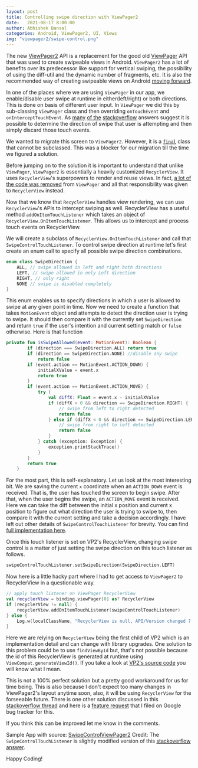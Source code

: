 ```yaml
---
layout: post
title: Controlling swipe direction with ViewPager2
date:   2021-08-17 8:00:00
author: Abhishek Bansal
categories: Android, ViewPager2, UI, Views
img: "viewpager2/swipe-control.png"
---
```


The new [ViewPager2](https://developer.android.com/training/animation/vp2-migration) API is a replacement for the good old [ViewPager](https://developer.android.com/reference/kotlin/androidx/viewpager/widget/ViewPager) API that was used to create swipeable views in Android. `ViewPager2` has a lot of benefits over its predecessor like support for vertical swiping, the possibility of using the diff-util and the dynamic number of fragments, etc. It is also the recommended way of creating swipeable views on Android [moving forward](https://developer.android.com/training/animation/vp2-migration#benefits).

In one of the places where we are using `ViewPager` in our app, we enable/disable user swipe at runtime in either(left/right) or both directions. This is done on basis of different user input. In `ViewPager` we did this by sub-classing `ViewPager` class and then overriding `onTouchEvent` and `onInterceptTouchEvent`. As [many](https://stackoverflow.com/questions/24356023/android-viewpager-detect-swipe-direction) [of the](https://stackoverflow.com/questions/19602369/how-to-disable-viewpager-from-swiping-in-one-direction) [stackoverflow](https://stackoverflow.com/questions/18660011/viewpager-disable-swiping-to-a-certain-direction/18661040#18661040) answers suggest it is possible to determine the direction of swipe that user is attempting and then simply discard those touch events. 

We wanted to migrate this screen to `ViewPager2`. However, it is a [`final`](https://android.googlesource.com/platform/frameworks/support/+/refs/heads/androidx-collection-release/viewpager2/src/main/java/androidx/viewpager2/widget/ViewPager2.java?source=post_page---------------------------#63) class that cannot be subclassed. This was a blocker for our migration till the time we figured a solution.

Before jumping on to the solution it is important to understand that unlike `ViewPager`, `ViewPager2` is essentially a heavily customized `RecyclerView`. It uses `RecyclerView`'s superpowers to render and reuse views. In fact, [a lot of the code was removed](https://medium.com/google-developer-experts/exploring-the-view-pager-2-86dbce06ff71#3566) from `ViewPager` and all that responsibility was given to  `RecyclerView` instead. 

Now that we know that `RecyclerView` handles view rendering, we can use `RecyclerView`'s APIs to intercept swiping as well. RecyclerView has a useful method `addOnItemTouchListener` which takes an object of `RecyclerView.OnItemTouchListener`. This allows us to intercept and process touch events on RecyclerView. 

We will create a subclass of `RecyclerView.OnItemTouchListener` and call that `SwipeControlTouchListener`. To control swipe direction at runtime let's first create an enum call to specify all possible swipe direction combinations.

```kotlin
enum class SwipeDirection {
    ALL, // swipe allowed in left and right both directions
    LEFT, // swipe allowed in only Left direction
    RIGHT, // only right
    NONE // swipe is disabled completely
}
```

This enum enables us to specify directions in which a user is allowed to swipe at any given point in time. Now we need to create a function that takes `MotionEvent` object and attempts to detect the direction user is trying to swipe. It should then compare it with the currently set `SwipeDirection` and return `true` if the user's intention and current setting match or `false` otherwise. Here is that function

```kotlin
private fun isSwipeAllowed(event: MotionEvent): Boolean {
        if (direction === SwipeDirection.ALL) return true
        if (direction == SwipeDirection.NONE) //disable any swipe
            return false
        if (event.action == MotionEvent.ACTION_DOWN) {
            initialXValue = event.x
            return true
        }
        if (event.action == MotionEvent.ACTION_MOVE) {
            try {
                val diffX: Float = event.x - initialXValue
                if (diffX > 0 && direction == SwipeDirection.RIGHT) {
                    // swipe from left to right detected
                    return false
                } else if (diffX < 0 && direction == SwipeDirection.LEFT) {
                    // swipe from right to left detected
                    return false
                }
            } catch (exception: Exception) {
                exception.printStackTrace()
            }
        }
        return true
    }
```

For the most part, this is self-explanatory. Let us look at the most interesting bit. We are saving the current `x` coordinate when an `ACTION_DOWN` event is received. That is, the user has touched the screen to begin swipe. After that, when the user begins the swipe, an `ACTION_MOVE` event is received. Here we can take the diff between the initial x position and current x position to figure out what direction the user is trying to swipe to, then compare it with the current setting and take a decision accordingly. I have left out other details of `SwipeControlTouchListener` for brevity. You can find [full implementation here](https://github.com/abhishekBansal/SwipeControlViewPager2/blob/master/app/src/main/java/dev/abhishekbansal/swipecontrolviewpager2/SwipeControlTouchListener.kt).

Once this touch listener is set on VP2's RecyclerView, changing swipe control is a matter of just setting the swipe direction on this touch listener as follows.
```kotlin
swipeControlTouchListener.setSwipeDirection(SwipeDirection.LEFT)
```

Now here is a little hacky part where I had to get access to `ViewPager2` to RecyclerView in a questionable way.
```kotlin
// apply touch listener on ViewPager RecyclerView
val recyclerView = binding.viewPager[0] as? RecyclerView
if (recyclerView != null) {
    recyclerView.addOnItemTouchListener(swipeControlTouchListener)
} else {
    Log.w(localClassName, "RecyclerView is null, API/Version changed ?!")
}
```
Here we are relying on `RecyclerView` being the first child of VP2 which is an implementation detail and can change with library upgrades. One solution to this problem could be to use `findViewById` but, that's not possible because the id of this RecyclerView is generated at runtime using `ViewCompat.generateViewId()`. If you take a look at [VP2's source code](https://android.googlesource.com/platform/frameworks/support/+/refs/heads/androidx-collection-release/viewpager2/src/main/java/androidx/viewpager2/widget/ViewPager2.java?source=post_page---------------------------#146) you will know what I mean. 

This is not a 100% perfect solution but a pretty good workaround for us for time being. This is also because I don't expect too many changes in ViewPager2's layout anytime soon, also, it will be using `RecyclerView` for the forseeable future. There is one other solution discussed in this [stackoverflow thread](https://stackoverflow.com/questions/56647971/how-to-disable-swiping-in-specific-direction-in-viewpager2) and here is a [feature request](https://issuetracker.google.com/issues/195903733) that I filed on Google bug tracker for this.

If you think this can be improved let me know in the comments.

Sample App with source: [SwipeControlViewPager2](https://github.com/abhishekBansal/SwipeControlViewPager2)
Credit: The `SwipeControlTouchListener` is slightly modified version of this [stackoverflow answer](https://stackoverflow.com/questions/19602369/how-to-disable-viewpager-from-swiping-in-one-direction).

Happy Coding!